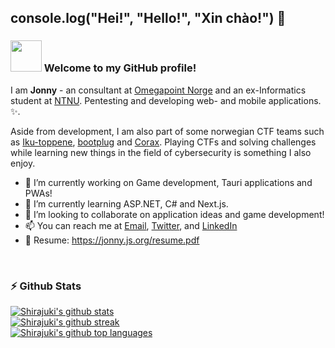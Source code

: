 ## console.log("Hei!", "Hello!", "Xin chào!") 👋

### <img src="https://media.giphy.com/media/VgCDAzcKvsR6OM0uWg/giphy.gif" width="50" /> Welcome to my GitHub profile! 

I am **Jonny** - an consultant at [Omegapoint Norge](https://omegapoint.no/) and an ex-Informatics student at [NTNU](https://ntnu.no/). Pentesting and developing web- and mobile applications. ✨.

Aside from development, I am also part of some norwegian CTF teams such as [Iku-toppene](https://ctftime.org/team/109611), [bootplug](https://bootplug.io/) and [Corax](https://corax.team/). Playing CTFs and solving challenges while learning new things in the field of cybersecurity is something I also enjoy.

- 🔭 I’m currently working on Game development, Tauri applications and PWAs!
- 🌱 I’m currently learning ASP.NET, C# and Next.js.
- 👯 I’m looking to collaborate on application ideas and game development!
- 📫 You can reach me at [Email](mailto:jonny@ngoluong.no), [Twitter](https://twitter.com/shirajukii), and [LinkedIn](https://www.linkedin.com/in/shirajuki/)
- 🧾 Resume: https://jonny.js.org/resume.pdf

<br/>

<h3>⚡ Github Stats</h3>
<div ><a href="https://github.com/anuraghazra/github-readme-stats"><img src="https://github-readme-stats.vercel.app/api?username=Shirajuki&count_private=true&show_icons=true&theme=catppuccin_mocha" alt="Shirajuki's github stats"/></a></div>
<div><a href="https://github.com/DenverCoder1/github-readme-streak-stats"><img src="https://github-readme-streak-stats.herokuapp.com/?user=Shirajuki&theme=catppuccin_mocha" alt="Shirajuki's github streak"/></a></div>
<div><a href="https://github.com/anuraghazra/github-readme-stats"><img src="https://github-readme-stats.vercel.app/api/top-langs/?username=Shirajuki&hide=html,css,Rich%20Text%20Format,Scheme,Vim%20Script&langs_count=6&layout=compact&theme=catppuccin_mocha" alt="Shirajuki's github top languages"/></a></div>
